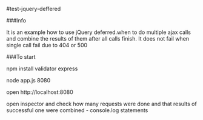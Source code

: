 #test-jquery-deffered


###Info

It is an example how to use jQuery deferred.when to do multiple ajax calls 
and combine the results of them after all calls finish. It does not fail when single call fail due to 404 or 500 


###To start 

npm install validator express

node app.js 8080

open http://localhost:8080 

open inspector and check how many requests were done and that results of successful one were combined - console.log statements
